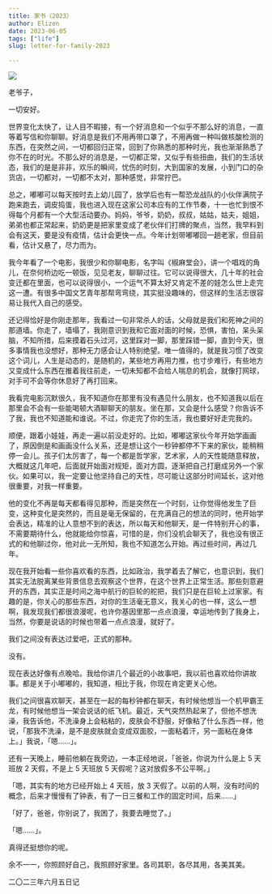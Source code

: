 ```yaml
---
title: 家书（2023）
author: Elizen
date: 2023-06-05
tags: ["life"]
slug: letter-for-family-2023

---
```


![](https://r2.elizen.me/2023/06/d5015daadcbcd040713d778036bc0506.png)

老爷子，

一切安好。

世界变化太快了，让人目不暇接，有一个好消息和一个似乎不那么好的消息，一直等着写信和你聊聊。好消息是我们不用再带口罩了，不用再做一种叫做核酸检测的东西，在突然之间，一切都回归正常，回到了你熟悉的那种时光，我也渐渐熟悉了你不在的时光。不那么好的消息是，一切都正常，又似乎有些扭曲，我们的生活状态，我们的是是非非，欢乐的瞬间，忧伤的时刻，大到国家的发展，小到门口的杂货店，一切都对，一切都不太对，那种感觉，非常拧巴。

总之，嘟嘟可以每天按时去上幼儿园了，放学后也有一帮恐龙战队的小伙伴满院子跑来跑去，调皮捣蛋，我也进入现在这家公司本应有的工作节奏，十一也忙到恨不得每个月都有一个大型活动要办。妈妈，爷爷，奶奶，叔叔，姑姑，姑夫，姐姐，弟弟也都正常起来，奶奶更是把家里变成了老伙伴们打牌的聚点，当然，我早料到会有这天，要是没有疫情，估计会更快一点。今年计划带嘟嘟回一趟老家，但目前看，估计又悬了，尽力而为。

我今年看了一个电影，我很少和你聊电影，名字叫《椒麻堂会》，讲一个唱戏的角儿，在奈何桥边吃一顿饭，见见老友，聊聊过往。它可以说得很大，几十年的社会变迁都在里面，也可以说得很小，一个运气不算太好又肯定不差的娃怎么世上走完这一遭。有很多中国文艺青年那帮弯弯绕，其实挺没趣味的，但这样的生活志很容易让我代入自己的感受。

还记得恰好是你刚走那年，我看过一句非常杀人的话，父母就是我们和死神之间的那道墙。你走了，墙塌了，我刚意识到我和它面对面的时候，恐惧，害怕，呆头呆脑，不知所措，后来摸着石头过河，这里踩对一脚，那里踩错一脚，直到今天，很多事情我也没想好，那种无力感会让人特别绝望。唯一值得的，就是我习惯了改变这个词儿，人生是动态的，是随机的，某些地方再用力推，也寸步难行，有些地方又变成什么东西在推着我往前走，一切未知都不会给人喘息的机会，就像打网球，对手可不会等你休息好了再打回来。

我看完电影沉默很久，我不知道你在那里有没有遇见什么朋友，也不知道我以后在那里会不会有一些能喝顿大酒聊聊天的朋友。坐在那，又会是什么感受？你告诉不了我，我也不知道能和谁说。不过，你走完了你的生活，我也要好好走完我的。

顺便，跟着小娃娃，再走一遍以前没走好的。比如，嘟嘟这家伙今年开始学画画了，原因倒是和画画没什么关系，还是想让这个一秒钟都停不下来的家伙，能稍稍停一会儿。孩子们太厉害了，每一个都是哲学家，艺术家，人的天性能随意释放，大概就这几年吧，后面就开始面对规矩，面对方圆，逐渐把自己打磨成另外一个家伙。如果可以，我一定要让他坚持自己的天性，尽可能让这部分时间延长，这对他很重要，对我一样重要。

他的变化不再是每天都看得见那种，而是突然在一个时刻，让你觉得他发生了巨变，这种变化是突然的，而且是毫无保留的，在充满自己的想法的同时，他开始学会表达，精准的让人意想不到的表达，所以每天和他聊天，是一件特别开心的事，不需要期待什么，他就能给你惊喜，可惜的是，你们没机会聊天了，我也没有很正式的和他聊过你，他对此一无所知，我也不知道怎么开始。再过些时间，再过几年。

现在我开始看一些你喜欢看的东西，比如政治，我学着去了解它，也意识到，我们其实无法脱离某些背景信息去观察这个世界，在这个世界上正常生活。那些刻意避开的东西，其实正是时间之海中航行的巨轮的舵把，我们只是在巨轮上过家家。有趣的是，你关心的那些东西，对你的生活毫无意义，我关心的也一样，这么一想啊，我发现我们都很浪漫呢，也许你基因里那一点点浪漫，幸运地传到了我身上，当然，你要是说话的时候也带着一点点浪漫，就好了。

我们之间没有表达过爱吧，正式的那种。

没有。

现在表达好像有点晚哈。我给你讲几个最近的小故事吧，我以前也喜欢给你讲故事。都是关于小嘟嘟的，我知道，相比于我，你现在肯定更关心他。

我们之间很喜欢聊天，甚至在一起的每秒钟都在聊天，有时候他想当一个机甲霸王龙，有时候他想当一架会说话的纸飞机。最近，天气突然热起来了，但他不想洗澡，我告诉他，不洗澡身上会粘粘的，皮肤会不舒服，好像粘了什么东西一样，他说，「那我不洗澡，是不是皮肤就会变成双面胶，一面粘着汗，另一面粘在身体上。」我说，「嗯……」。

还有一天晚上，睡前他躺在我旁边，一本正经地说，「爸爸，你说为什么是上 5 天班放 2 天假，不是上 5 天班放 5 天假呢？这对放假多不公平啊。」

「嗯，其实有的地方已经开始上 4 天班，放 3 天假了。以前的人啊，没有时间的概念，后来才慢慢有了钟表，有了一日三餐和工作的固定时间，后来……」

「好了，爸爸，你别说了，我困了，我要去睡觉了。」

「嗯……」。

真得还挺想你的呢。

余不一一，你照顾好自己，我照顾好家里。各司其职，各尽其用，各美其美。

二〇二三年六月五日记